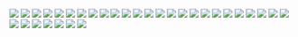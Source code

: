 ![](https://i.imgur.com/hl7Aebb.png)
![](https://i.imgur.com/tzggY1l.jpg)
![](https://i.imgur.com/7V62NrG.jpg)
![](https://i.imgur.com/hrr0HnA.png)
![](https://i.imgur.com/XJpjVm3.jpeg)
![](https://c.thumbs.redditmedia.com/O8byWZMx0dlig-Lz.jpg)
![](https://i.imgur.com/XVQUMaN.jpg)
![](https://i.imgur.com/PDVtWFg.jpg)
![](https://i.imgur.com/8DyZzqE.png)
![](https://b.thumbs.redditmedia.com/F_u5vv8MoktnpKhsmq2TsiO25SL9yb_kgL9TyuazbME.jpg)
![](https://instagram.fmmx3-1.fna.fbcdn.net/v/t51.2885-15/11254230_447683698726408_1481151997_n.jpg?stp=dst-jpg_e15_s480x480&_nc_ht=instagram.fmmx3-1.fna.fbcdn.net&_nc_cat=104&_nc_ohc=0G76-GGbF9wAX9PGSx7&edm=ALQROFkBAAAA&ccb=7-5&ig_cache_key=NDA4OTUxMTYzNjU2ODA0MjI0.2-ccb7-5&oh=00_AT-eQ2sTaohfq_uompNB4UBqLFyaWGbkxEVepvfInd3ahg&oe=632BEF64&_nc_sid=30a2ef)
![](https://pbs.twimg.com/media/BFQTqErCMAAVSJU?format=jpg&name=small)
![](https://pbs.twimg.com/media/BFLweVyCEAA85lB?format=jpg&name=small)
![](https://i.imgur.com/9xZzdFi.jpg)
![](https://i.imgur.com/1g5q8Wf.png)
![](https://i.imgur.com/mNHWFEB.jpg)
![](https://i.imgur.com/ST1F1m3.jpg)
![](https://i.imgur.com/a1NHJR1.jpg)
![](https://i.imgur.com/c3sTaM8.jpg)
![](https://i.imgur.com/qd0x3sM.jpeg)
![](https://i.imgur.com/IhlHD3n.jpeg)
![](https://i.imgur.com/F2TxAg9.jpg)
![](https://3.bp.blogspot.com/_3JrXVK1OHPQ/TEAnGO-AQkI/AAAAAAAAAgg/i4PolZTlyFY/s1600/vlcsnap-2010-07-15-06h40m31s114.png)
![](https://i.imgur.com/DQycG1I.jpeg)
![](https://a.thumbs.redditmedia.com/pH1rCe9NS6DsP5817Gg2iu2JM2h1XPee3JanGuuRQS8.jpg)
![](https://i.imgur.com/cHadCRl.jpg)
![](https://i.imgur.com/Sksx8fu.jpg)
![](https://i.imgur.com/HALFbBt.jpg)
![](https://pbs.twimg.com/media/BLMslhACAAEQI4q.jpg:large)
![](https://b.thumbs.redditmedia.com/fUBFZp0dC8du9eJup3LyCOqy0Q_H5GEDwUctt1Wm_VM.jpg)
![](https://runthetrap.com/wp-content/uploads/2016/08/the-weeknd-daft-punk.jpg)
![](https://b.thumbs.redditmedia.com/8ISM-j-Ik8h0ydBiFojxRFEJb3d0sxN5ZFbE6Nx0GBU.jpg)
